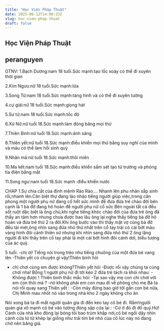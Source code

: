 ```yaml
---
title: "Học Viện Pháp Thuật"
date: 2025-06-12T14:08:23Z
slug: hoc-vien-phap-thuat
draft: false
---
```


## Học Viện Pháp Thuật

## peranguyen

GTNV:
1.Bạch Dương:nam 18 tuổi.Sức mạnh:tạo lốc xoáy có thể đi xuyên thời gian

  
 
 
 
 
 
 
 
 
 
 
 
 
 
 
 
 
 
 
 
2.Kim Ngưu:nữ 18 tuổi.Sức mạnh:lửa

 
3.Song Tử:nam 18 tuổi.Sức mạnh:tàng hình và có thể đi xuyên tường 
 

 
4.cự giải:nữ 18 tuổi.Sức mạnh:giọng hát

 
 
5.Sư tử:nam 18 tuổi.Sức mạnh:tốc độ

 
6.Xử Nữ:nữ tuổi 18.Sức mạnh:làm đóng băng mọi thứ

7.Thiên Bình:nữ tuổi 18.Sức mạnh:ánh sáng 
 
 
8.Thiên yết:nữ tuổi 18.Sức mạnh:điều khiển mọi thứ bằng suy nghĩ của mình và máu có thể làm hồi sinh quỷ

9.Nhân mã:nữ tuổi 18.Sức mạnh:thôi miên

 
 
10.Ma kết:nam tuổi 18.Sức mạnh:điều khiển sấm sét tạo từ trường và phóng tia điện bằng mắt

 
11.Song ngư:nam tuổi 18.Sức mạnh :điều khiển nước

 
CHAP 1.Sự chia cắt của định mệnh
      Rào Rào….
      Nhanh lên phu nhân sắp sinh rồi,nhanh lên.Căn biệt thự đang láo nháo tiếng người giúp việc,trong căn phong một người phụ nữ đang cố hết sức mình để đưa đứa trẻ chào đời bên cạnh là 1 bà đỡ đang hô hoán để người phụ nữ cố sức.Bên ngoài tất cả đều sốt ruột dặc biệt là ông chủ,khi nghe tiếng khóc chào đời của đứa trẻ ông đã thấy an tâm hơn nhưng chưa được bao lâu ông lại nghe thấy tiếng bà đỡ hô hoán và đứa trẻ thứ 2 ra đời.Khi ông bước vào thì thấy mặt vợ cùng bà đỡ đều tái mét,ông nhìn sang đứa nhỏ thứ nhất trên cổ tay trái có cái bớt màu vàng hình đôi cánh thiên sứ nhưng khi nhìn sang đứa nhỏ thứ 2 ông lặng người đi khi thấy trên cổ tay phải là một cái bớt hình đôi cánh dơi, biểu tượng của ác quỷ.
 
   5 tuổi:
   -chị ơi! Tiếng nói trong trẻo như tiếng chuông của một đứa bé vang lên
   -Thiên yết có chuyện gì vậy!Thiên bình hỏi
   - chị chơi cùng em được không?Thiên yết hỏi
   -Được rồi vậy chúng ta cùng chơi nha!
Bỗng 1 người phụ nữ đi tới kéo 2 đứa trẻ tách ra khỏi nhau:
   -Không được !
 Thiên bình thắc mắc hỏi: 
   -Tại sao vậy mẹ con chỉ chơi với em con thôi mà ?
   -nó không phải em con mau đi về phòng cho mẹ
Bà ta nói rồi quay sang Thiên yết :
  -Còn mày đừng bao giờ tới gần con bé nữa, Chị Minh mau nhốt nó vào trong nhà kho 2 ngày không cho ăn
 
Nói xong bà ta đi mất người quản gia đi đến kéo tay cô bé đi.
  Rầm!người quản gia xô mạnh cô bé vào tường đóng sập cửa lại :
  -Cứ ở đó đi đồ quỷ.Hừ!
Cánh cửa nhà kho đóng lại bóng tối bao trùm khắp nơi,cô bé ngồi dậy nhìn cánh cửa từ từ khép lại giống như trái tim bé nhỏ của cô lúc này nó đang chở nên băng giá.